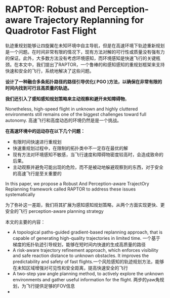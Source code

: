 # RAPTOR: Robust and Perception-aware Trajectory  Replanning for Quadrotor Fast Flight
轨迹重规划能够让四旋翼在未知环境中自主导航，但是在高速环境下轨迹重新规划是一个问题。在时间非常有限的情况下，现有方法对解的可行性或质量没有强有力的保证。此外，大多数方法没有考虑环境感知，而环境感知是快速飞行的关键瓶颈。在本文中，我们提出了RAPTOR，一个鲁棒的和感知感知的重规划框架来支持快速和安全的飞行，系统地解决了这些问题。

**设计了一种融合多条拓扑路径的路径引导优化( PGO )方法，以确保在非常有限的时间内找到可行且高质量的轨迹。**

**我们还引入了感知感知规划策略来主动观察和避开未知障碍物**。

Nonetheless, high-speed flight in unknown and highly cluttered environments still remains one of the biggest challenges toward full autonomy.
高速飞行和高度动态的环境仍然是是一个挑战。

**在高速环境中的运动存在以下几个问题：**
- 有限时间快速进行重规划
- 快速重规划过程中，在限制的拓扑类中不一定存在最优的解
- 现有方法对环境感知不敏感，当飞行速度和障碍物密度较高时，会造成致命的后果。
- 主动观察并避免可能出现的危险，而不是被动地躲避观察到的东西，对于安全的高速飞行是至关重要的

In this paper, we propose a Robust And Perception-aware TrajectOry Replanning framework called RAPTOR to address these issues systematically

为了弥补这一差距，我们将其扩展为感知感知规划策略，从两个方面实现更快、更安全的飞行
perception-aware planning strategy

本文的主要的内容：
- A topological paths-guided gradient-based replanning approach, that is capable of generating high-quality trajectories in limited time. 一个基于梯度的拓扑轨迹引导规划，能够在短时间内快速的生成高质量的路径
- A risk-aware trajectory refinement approach, which enforces visibility and safe reaction distance to unknown obstacles. It improves the predictability and safety of fast flights.一个风险感知的轨迹规划方法，能够在未知区域增强对可见性和安全距离，提高快速安全的飞行
- A two-step yaw angle planning method, to actively explore the unknown environments and gather useful information for the flight. 两步的yaw角规划，为飞行提供足够的FOV信息
- 
